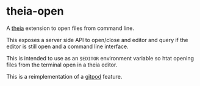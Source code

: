 # theia-open

A [theia](https://github.com/eclipse-theia/theia) extension to open files from command line.

This exposes a server side API to open/close and editor and query if the editor is still open and a command line interface.

This is intended to use as an `$EDITOR` environment variable so htat opening files from the terminal open in a theia editor.

This is a reimplementation of a [gitpod](https://gitpod.io/) feature.
